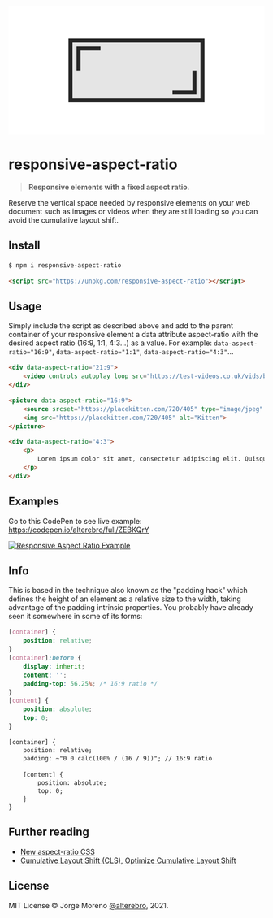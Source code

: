 ![Responsive Aspect Ratio](responsive-aspect-ratio.png "aspectRatio")

# responsive-aspect-ratio

> **Responsive elements with a fixed aspect ratio**.

Reserve the vertical space needed by responsive elements on your web document such as images or videos when they are still loading so you can avoid the cumulative layout shift.

## Install

```sh
$ npm i responsive-aspect-ratio
```

```html
<script src="https://unpkg.com/responsive-aspect-ratio"></script>
```

## Usage

Simply include the script as described above and add to the parent container of your responsive element a data attribute aspect-ratio with the desired aspect ratio (16:9, 1:1, 4:3...) as a value. For example: `data-aspect-ratio="16:9"`, `data-aspect-ratio="1:1"`, `data-aspect-ratio="4:3"`...

```html
<div data-aspect-ratio="21:9">
    <video controls autoplay loop src="https://test-videos.co.uk/vids/bigbuckbunny/mp4/h264/360/Big_Buck_Bunny_360_10s_1MB.mp4"></video>
</div>
```

```html
<picture data-aspect-ratio="16:9">
    <source srcset="https://placekitten.com/720/405" type="image/jpeg" />
    <img src="https://placekitten.com/720/405" alt="Kitten">
</picture>
```

```html
<div data-aspect-ratio="4:3">
    <p>
        Lorem ipsum dolor sit amet, consectetur adipiscing elit. Quisque sed ante ac erat rutrum ornare auctor vitae nibh. Nam posuere euismod dui, mattis maximus augue molestie nec, in condimentum sem consectetur ut.
    </p>
</div>
```

## Examples

Go to this CodePen to see live example: https://codepen.io/alterebro/full/ZEBKQrY

[![Responsive Aspect Ratio Example](https://assets.codepen.io/206220/internal/screenshots/pens/ZEBKQrY.default.png?fit=cover&format=auto&ha=false&height=540&quality=75&v=2&version=1613502084&width=960 "Responsive Aspect Ratio Example")](https://codepen.io/alterebro/pen/ZEBKQrY)


## Info

This is based in the technique also known as the "padding hack" which defines the height of an element as a relative size to the width, taking advantage of the padding intrinsic properties. You probably have already seen it somewhere in some of its forms:

```css
[container] {
    position: relative;
}
[container]:before {
    display: inherit;
    content: '';
    padding-top: 56.25%; /* 16:9 ratio */
}
[content] {
    position: absolute;
    top: 0;
}
```

```less
[container] {
    position: relative;
    padding: ~"0 0 calc(100% / (16 / 9))"; // 16:9 ratio

    [content] {
        position: absolute;
        top: 0;
    }
}
```

## Further reading

- [New aspect-ratio CSS](https://web.dev/aspect-ratio/)
- [Cumulative Layout Shift (CLS)](https://web.dev/cls/), [Optimize Cumulative Layout Shift](https://web.dev/optimize-cls/)


## License

MIT License &copy; Jorge Moreno [@alterebro](https://twitter.com/alterebro), 2021.
